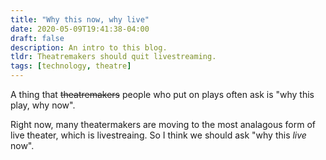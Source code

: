 ```yaml
---
title: "Why this now, why live"
date: 2020-05-09T19:41:38-04:00
draft: false
description: An intro to this blog.
tldr: Theatremakers should quit livestreaming.
tags: [technology, theatre]
---
```


A thing that ~~theatremakers~~ people who put on plays often ask is "why this play, why now".

Right now, many theatermakers are moving to the most analagous form of live theater, which is livestreaing. So I think we should ask "why this _live_ now".